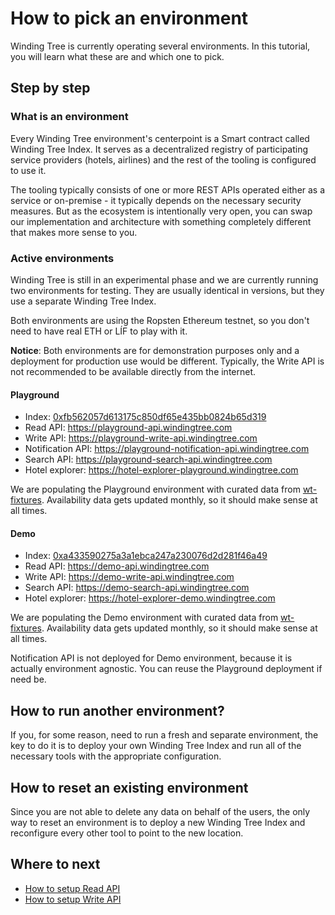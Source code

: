 # How to pick an environment

Winding Tree is currently operating several environments. In this
tutorial, you will learn what these are and which one to pick.

## Step by step

### What is an environment

Every Winding Tree environment's centerpoint is a Smart contract
called Winding Tree Index. It serves as a decentralized registry of
participating service providers (hotels, airlines) and the rest of
the tooling is configured to use it.

The tooling typically consists of one or more REST APIs operated
either as a service or on-premise - it typically depends on the
necessary security measures. But as the ecosystem is intentionally
very open, you can swap our implementation and architecture with
something completely different that makes more sense to you.

### Active environments

Winding Tree is still in an experimental phase and we are currently
running two environments for testing. They are usually identical
in versions, but they use a separate Winding Tree Index.

Both environments are using the Ropsten Ethereum testnet, so you
don't need to have real ETH or LÍF to play with it.

**Notice**: Both environments are for demonstration purposes only
and a deployment for production use would be different. Typically,
the Write API is not recommended to be available directly from the
internet.

#### Playground

- Index: [0xfb562057d613175c850df65e435bb0824b65d319](https://ropsten.etherscan.io/address/0xfb562057d613175c850df65e435bb0824b65d319)
- Read API: https://playground-api.windingtree.com
- Write API: https://playground-write-api.windingtree.com
- Notification API: https://playground-notification-api.windingtree.com
- Search API: https://playground-search-api.windingtree.com
- Hotel explorer: https://hotel-explorer-playground.windingtree.com

We are populating the Playground environment with curated data
from [wt-fixtures](https://github.com/windingtree/wt-fixtures).
Availability data gets updated monthly, so it should make sense at
all times.

#### Demo

- Index: [0xa433590275a3a1ebca247a230076d2d281f46a49](https://ropsten.etherscan.io/address/0xa433590275a3a1ebca247a230076d2d281f46a49)
- Read API: https://demo-api.windingtree.com
- Write API: https://demo-write-api.windingtree.com
- Search API: https://demo-search-api.windingtree.com
- Hotel explorer: https://hotel-explorer-demo.windingtree.com

We are populating the Demo environment with curated data
from [wt-fixtures](https://github.com/windingtree/wt-fixtures).
Availability data gets updated monthly, so it should make sense at
all times.

Notification API is not deployed for Demo environment, because it is
actually environment agnostic. You can reuse the Playground deployment
if need be.

## How to run another environment?

If you, for some reason, need to run a fresh and separate environment,
the key to do it is to deploy your own Winding Tree Index and run all
of the necessary tools with the appropriate configuration.

## How to reset an existing environment

Since you are not able to delete any data on behalf of the users,
the only way to reset an environment is to deploy a new Winding Tree
Index and reconfigure every other tool to point to the new location.

## Where to next

- [How to setup Read API](how-to-setup-read-api.md)
- [How to setup Write API](how-to-setup-write-api.md)
